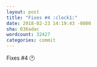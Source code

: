 ```yaml
---
layout: post
title: "Fixes #4 :clock1:"
date: 2018-02-23 14:19:43 -0800
sha: 036adac
wordcount: 32427
categories: commit
---
```

Fixes #4 :clock1:
